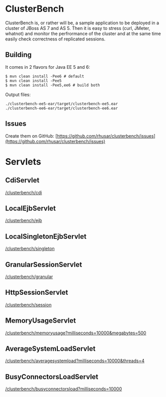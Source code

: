 ClusterBench
============

ClusterBench is, or rather will be, a sample application to be deployed in a cluster of JBoss AS 7 and AS 5. Then it is easy to stress (curl, JMeter, whatnot) and monitor the perfrormance of the cluster and at the same time easily check correctness of replicated sessions.

Building
--------

It comes in 2 flavors for Java EE 5 and 6:

    $ mvn clean install -Pee6 # default
    $ mvn clean install -Pee5
    $ mvn clean install -Pee5,ee6 # build both

Output files:

    ./clusterbench-ee5-ear/target/clusterbench-ee5.ear
    ./clusterbench-ee6-ear/target/clusterbench-ee6.ear

Issues
------

Create them on GitHub:
[https://github.com/rhusar/clusterbench/issues](https://github.com/rhusar/clusterbench/issues)

Servlets
========

CdiServlet
----------
[/clusterbench/cdi](http://localhost:8080/clusterbench/cdi)

LocalEjbServlet
---------------
[/clusterbench/ejb](http://localhost:8080/clusterbench/ejb)

LocalSingletonEjbServlet
------------------------
[/clusterbench/singleton](http://localhost:8080/clusterbench/singleton)

GranularSessionServlet
----------------------
[/clusterbench/granular](http://localhost:8080/clusterbench/granular)

HttpSessionServlet
-------------------
[/clusterbench/session](http://localhost:8080/clusterbench/session)

MemoryUsageServlet
------------------
[/clusterbench/memoryusage?milliseconds=10000&megabytes=500](http://localhost:8080/clusterbench/memoryusage?milliseconds=10000&megabytes=500)

AverageSystemLoadServlet
------------------------
[/clusterbench/averagesystemload?milliseconds=10000&threads=4](http://localhost:8080/clusterbench/averagesystemload?milliseconds=10000&threads=4)

BusyConnectorsLoadServlet
------------------------
[/clusterbench/busyconnectorsload?milliseconds=10000](http://localhost:8080/clusterbench/busyconnectorsload?milliseconds=10000)
